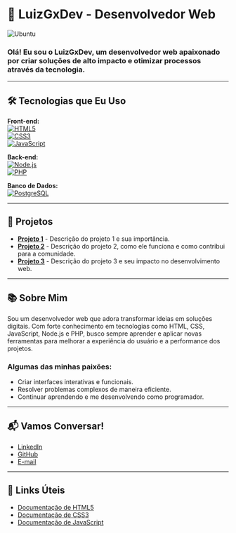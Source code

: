 # 🚀 LuizGxDev - Desenvolvedor Web

![Ubuntu](https://img.shields.io/badge/Ubuntu-E95420?style=for-the-badge&logo=ubuntu&logoColor=white)

### Olá! Eu sou o **LuizGxDev**, um desenvolvedor web apaixonado por criar soluções de alto impacto e otimizar processos através da tecnologia.

---

## 🛠️ Tecnologias que Eu Uso

**Front-end:**  
[![HTML5](https://img.shields.io/badge/HTML5-E34F26?style=for-the-badge&logo=html5&logoColor=white)](https://developer.mozilla.org/en-US/docs/Web/HTML)  
[![CSS3](https://img.shields.io/badge/CSS-239120?&style=for-the-badge&logo=css3&logoColor=white)](https://developer.mozilla.org/en-US/docs/Web/CSS)  
[![JavaScript](https://img.shields.io/badge/JavaScript-F7DF1E?style=for-the-badge&logo=javascript&logoColor=black)](https://developer.mozilla.org/en-US/docs/Web/JavaScript)

**Back-end:**  
[![Node.js](https://img.shields.io/badge/Node.js-339933?style=for-the-badge&logo=node.js&logoColor=white)](https://nodejs.org/en/)  
[![PHP](https://img.shields.io/badge/PHP-777BB4?style=for-the-badge&logo=php&logoColor=white)](https://www.php.net/)

**Banco de Dados:**  
[![PostgreSQL](https://img.shields.io/badge/PostgreSQL-336791?style=for-the-badge&logo=postgresql&logoColor=white)](https://www.postgresql.org/)

---

## 💼 Projetos

- **[Projeto 1](https://github.com/LuizGxDev/projeto1)** - Descrição do projeto 1 e sua importância.
- **[Projeto 2](https://github.com/LuizGxDev/projeto2)** - Descrição do projeto 2, como ele funciona e como contribui para a comunidade.
- **[Projeto 3](https://github.com/LuizGxDev/projeto3)** - Descrição do projeto 3 e seu impacto no desenvolvimento web.

---

## 📚 Sobre Mim

Sou um desenvolvedor web que adora transformar ideias em soluções digitais. Com forte conhecimento em tecnologias como HTML, CSS, JavaScript, Node.js e PHP, busco sempre aprender e aplicar novas ferramentas para melhorar a experiência do usuário e a performance dos projetos.

### Algumas das minhas paixões:
- Criar interfaces interativas e funcionais.
- Resolver problemas complexos de maneira eficiente.
- Continuar aprendendo e me desenvolvendo como programador.

---

## 📬 Vamos Conversar!

- [LinkedIn](https://www.linkedin.com/in/luizgabryel)
- [GitHub](https://github.com/LuizGxDev)
- [E-mail](mailto:luizgabryel@exemplo.com)

---

## 🔗 Links Úteis

- [Documentação de HTML5](https://developer.mozilla.org/en-US/docs/Web/HTML)
- [Documentação de CSS3](https://developer.mozilla.org/en-US/docs/Web/CSS)
- [Documentação de JavaScript](https://developer.mozilla.org/en-US/docs/Web/JavaScript)

